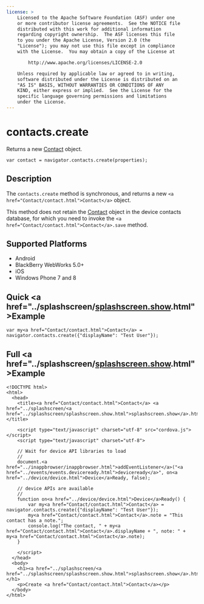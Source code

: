 ```yaml
---
license: >
    Licensed to the Apache Software Foundation (ASF) under one
    or more contributor license agreements.  See the NOTICE file
    distributed with this work for additional information
    regarding copyright ownership.  The ASF licenses this file
    to you under the Apache License, Version 2.0 (the
    "License"); you may not use this file except in compliance
    with the License.  You may obtain a copy of the License at

        http://www.apache.org/licenses/LICENSE-2.0

    Unless required by applicable law or agreed to in writing,
    software distributed under the License is distributed on an
    "AS IS" BASIS, WITHOUT WARRANTIES OR CONDITIONS OF ANY
    KIND, either express or implied.  See the License for the
    specific language governing permissions and limitations
    under the License.
---
```


# contacts.create

Returns a new <a href="Contact/contact.html">Contact</a> object.

    var contact = navigator.contacts.create(properties);

## Description

The `contacts.create` method is synchronous, and returns a new `<a href="Contact/contact.html">Contact</a>` object.

This method does not retain the <a href="Contact/contact.html">Contact</a> object in the device contacts
database, for which you need to invoke the `<a href="Contact/contact.html">Contact</a>.save` method.

## Supported Platforms

- Android
- BlackBerry WebWorks 5.0+
- iOS
- Windows Phone 7 and 8

## Quick <a href="../splashscreen/<a href="../splashscreen/splashscreen.show.html">splashscreen.show</a>.html">Example</a>

    var my<a href="Contact/contact.html">Contact</a> = navigator.contacts.create({"displayName": "Test User"});

## Full <a href="../splashscreen/<a href="../splashscreen/splashscreen.show.html">splashscreen.show</a>.html">Example</a>

    <!DOCTYPE html>
    <html>
      <head>
        <title><a href="Contact/contact.html">Contact</a> <a href="../splashscreen/<a href="../splashscreen/splashscreen.show.html">splashscreen.show</a>.html">Example</a></title>

        <script type="text/javascript" charset="utf-8" src="cordova.js"></script>
        <script type="text/javascript" charset="utf-8">

        // Wait for device API libraries to load
        //
        document.<a href="../inappbrowser/inappbrowser.html">addEventListener</a>("<a href="../events/events.deviceready.html">deviceready</a>", on<a href="../device/device.html">Device</a>Ready, false);

        // device APIs are available
        //
        function on<a href="../device/device.html">Device</a>Ready() {
            var my<a href="Contact/contact.html">Contact</a> = navigator.contacts.create({"displayName": "Test User"});
            my<a href="Contact/contact.html">Contact</a>.note = "This contact has a note.";
            console.log("The contact, " + my<a href="Contact/contact.html">Contact</a>.displayName + ", note: " + my<a href="Contact/contact.html">Contact</a>.note);
        }

        </script>
      </head>
      <body>
        <h1><a href="../splashscreen/<a href="../splashscreen/splashscreen.show.html">splashscreen.show</a>.html">Example</a></h1>
        <p>Create <a href="Contact/contact.html">Contact</a></p>
      </body>
    </html>
